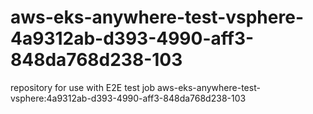 # aws-eks-anywhere-test-vsphere-4a9312ab-d393-4990-aff3-848da768d238-103
repository for use with E2E test job aws-eks-anywhere-test-vsphere:4a9312ab-d393-4990-aff3-848da768d238-103
